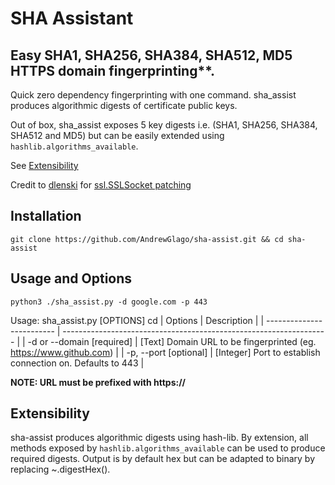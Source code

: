 # SHA Assistant

## Easy SHA1, SHA256, SHA384, SHA512, MD5 HTTPS domain fingerprinting\*\*.

Quick zero dependency fingerprinting with one command. sha_assist produces algorithmic digests of certificate public keys.

Out of box, sha_assist exposes 5 key digests i.e. (SHA1, SHA256, SHA384, SHA512 and MD5) but can be easily extended using `hashlib.algorithms_available`.

See [Extensibility](#Extensibility)

Credit to [dlenski](https://gist.github.com/dlenski) for [ssl.SSLSocket patching](https://gist.github.com/dlenski/fc42156c00a615f4aa18a6d19d67e208)

## Installation

`git clone https://github.com/AndrewGlago/sha-assist.git && cd sha-assist`

## Usage and Options

`python3 ./sha_assist.py -d google.com -p 443`

Usage: sha_assist.py [OPTIONS]
cd
| Options | Description |
| ------------------------- | ------------------------------------------------------------------ |
| -d or --domain [required] | [Text] Domain URL to be fingerprinted (eg. https://www.github.com) |
| -p, --port [optional] | [Integer] Port to establish connection on. Defaults to 443 |

**NOTE: URL must be prefixed with https://**

## Extensibility

sha-assist produces algorithmic digests using hash-lib. By extension, all methods exposed by `hashlib.algorithms_available` can be used to produce required digests.
Output is by default hex but can be adapted to binary by replacing ~.digestHex().
